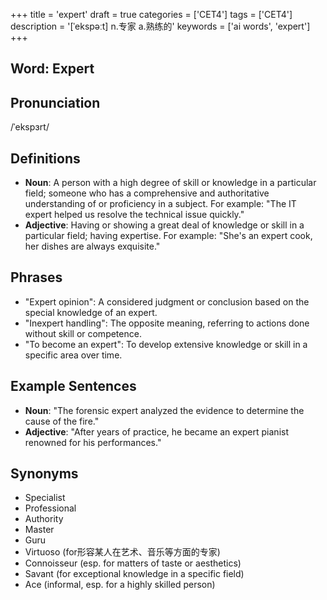 +++
title = 'expert'
draft = true
categories = ['CET4']
tags = ['CET4']
description = '[ˈekspəːt] n.专家 a.熟练的'
keywords = ['ai words', 'expert']
+++

## Word: Expert

## Pronunciation
/ˈekspɜrt/

## Definitions
- **Noun**: A person with a high degree of skill or knowledge in a particular field; someone who has a comprehensive and authoritative understanding of or proficiency in a subject. For example: "The IT expert helped us resolve the technical issue quickly."
- **Adjective**: Having or showing a great deal of knowledge or skill in a particular field; having expertise. For example: "She's an expert cook, her dishes are always exquisite."

## Phrases
- "Expert opinion": A considered judgment or conclusion based on the special knowledge of an expert.
- "Inexpert handling": The opposite meaning, referring to actions done without skill or competence.
- "To become an expert": To develop extensive knowledge or skill in a specific area over time.

## Example Sentences
- **Noun**: "The forensic expert analyzed the evidence to determine the cause of the fire."
- **Adjective**: "After years of practice, he became an expert pianist renowned for his performances."

## Synonyms
- Specialist
- Professional
- Authority
- Master
- Guru
- Virtuoso (for形容某人在艺术、音乐等方面的专家)
- Connoisseur (esp. for matters of taste or aesthetics) 
- Savant (for exceptional knowledge in a specific field)
- Ace (informal, esp. for a highly skilled person)
